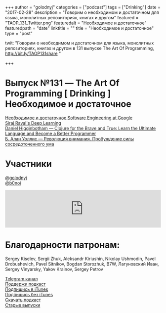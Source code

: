 +++
author = "golodnyj"
categories = ["podcast"]
tags = ["Drinking"]
date = "2017-02-28"
description = "Говорим о необходимом и достаточном для языка, монолитных репозиториях, книгах и другом"
featured = "TAOP_131_Twitter.png"
featuredalt = "Необходимое и достаточное"
featuredpath = "date"
linktitle = ""
title = "Необходимое и достаточное"
type = "post"

twit: "Говорим о необходимом и достаточном для языка, монолитных репозиториях, книгах и другом в 131 выпуске The Art Of Programming, http://bit.ly/TAOP131share "

+++
# Выпуск №131 — The Art Of Programming [ Drinking ] Необходимое и достаточное

[Необходимое и достаточное Software Engineering at Google](http://bit.ly/TAOP131g)  
[Siraj Raval's Deep Learning](http://bit.ly/TAOP131dl)  
[Daniel Higginbotham — Clojure for the Brave and True: Learn the Ultimate Language and Become a Better Programmer](http://bit.ly/TAOP131cl)  
[Б. Алан Уоллис — Революция внимания. Пробуждение силы сосредоточенного ума](http://bit.ly/TAOP131book)  

# Участники
[@golodnyj](https://twitter.com/golodnyj/)  
[@b0noi](https://twitter.com/b0noi)  

<iframe title="Выпуск №131 — The Art Of Programming [ Drinking ] Необходимое и достаточное" src="https://www.podbean.com/media/player/9kg87-6827cf?from=usersite&skin=1&share=1&fonts=Helvetica&auto=0&download=1&version=1" height="122" width="100%" style="border: none;" scrolling="no" data-name="pb-iframe-player"></iframe>

# Благодарности патронам: 
Sergey Kiselev, Sergii Zhuk, Aleksandr Kiriushin, Nikolay Ushmodin, Pavel Drobushevich, Pavel Sitnikov, Bogdan Storozhuk, B7W, Лагуновский Иван, Sergey Vinyarsky, Yakov Krainov, Sergey Petrov

[Telegram канал](http://bit.ly/taoplive)  
[Поддержи подкаст](http://bit.ly/TAOPpatron)  
[Подпишись в iTunes](http://bit.ly/TAOPiTunes)  
[Подпишись без iTunes](http://bit.ly/TAOPrss)   
[Скачать подкаст](http://bit.ly/TAOP131mp3)  
[Старые выпуски](http://bit.ly/oldtaop)